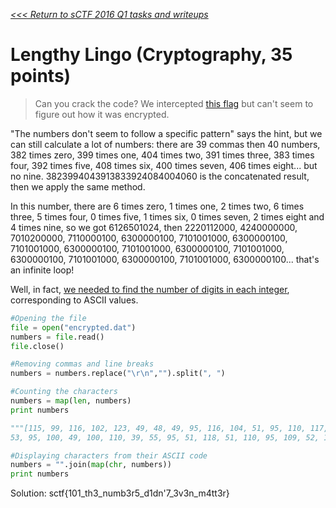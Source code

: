 _[<<< Return to sCTF 2016 Q1 tasks and writeups](/sctf-2016-q1)_
# Lengthy Lingo (Cryptography, 35 points)

>Can you crack the code? We intercepted [this flag](encrypted.dat) but can't seem to figure out how it was encrypted.

"The numbers don't seem to follow a specific pattern" says the hint, but we can still calculate a lot of numbers: there are 39 commas then 40 numbers, 382 times zero, 399 times one, 404 times two, 391 times three, 383 times four, 392 times five, 408 times six, 400 times seven, 406 times eight... but no nine. 3823994043913833924084004060 is the concatenated result, then we apply the same method.

In this number, there are 6 times zero, 1 times one, 2 times two, 6 times three, 5 times four, 0 times five, 1 times six, 0 times seven, 2 times eight and 4 times nine, so we got 6126501024, then 2220112000, 4240000000, 7010200000, 7110000100, 6300000100, 7101001000, 6300000100, 7101001000, 6300000100, 7101001000, 6300000100, 7101001000, 6300000100, 7101001000, 6300000100, 7101001000, 6300000100... that's an infinite loop!

Well, in fact, [we needed to find the number of digits in each integer](encrypted1.py), corresponding to ASCII values.

```python
#Opening the file
file = open("encrypted.dat")
numbers = file.read()
file.close()

#Removing commas and line breaks
numbers = numbers.replace("\r\n","").split(", ")

#Counting the characters
numbers = map(len, numbers)
print numbers

"""[115, 99, 116, 102, 123, 49, 48, 49, 95, 116, 104, 51, 95, 110, 117, 109, 98, 51, 114,
53, 95, 100, 49, 100, 110, 39, 55, 95, 51, 118, 51, 110, 95, 109, 52, 116, 116, 51, 114, 125]"""

#Displaying characters from their ASCII code
numbers = "".join(map(chr, numbers))
print numbers
```

Solution: sctf{101_th3_numb3r5_d1dn'7_3v3n_m4tt3r}

